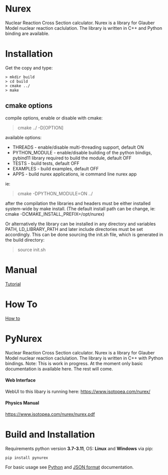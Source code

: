 Nurex
=======
Nuclear Reaction Cross Section calculator.
Nurex is a library for Glauber Model nuclear reaction caclulation. The library is written in C++ and Python binding are available.


Installation
============
Get the copy and type:
~~~~
> mkdir build
> cd build
> cmake ../
> make
~~~~

cmake options
-------------
compile options, enable or disable with cmake:
> cmake ../ -D[OPTION]

available options:
  * THREADS - enable/disable multi-threading support, default ON
  * PYTHON_MODULE - enable/disable building of the python bindigs, pybind11 library required to build the module, default OFF
  * TESTS - build tests, default OFF
  * EXAMPLES - build examples, default OFF
  * APPS - build nurex applications, ie command line nurex app  

ie:
> cmake -DPYTHON_MODULE=ON ../


after the compilation the libraries and headers must be either installed system-wide by make install. 
(The default install path can be change, ie: cmake -DCMAKE_INSTALL_PREFIX=/opt/nurex)

Or alternatively the library can be installed in any directory and variables PATH, LD_LIBRARY_PATH and later include directories must be set accordingly.
This can be done sourcing the init.sh file, which is generated in the build directory:
> source init.sh


Manual
========
[Tutorial](docs/manual.md)

How To
======
[How to](docs/howto.md)



PyNurex
=======
Nuclear Reaction Cross Section calculator.
Nurex is a library for Glauber Model nuclear reaction caclulation. 
The library is written in C++ with Python bindings.
Note: This is work in progress. At the moment only basic documentation is available here. The rest will come.

#### Web Interface
WebUI to this libary is running here: https://www.isotopea.com/nurex/

#### Physics Manual
https://www.isotopea.com/nurex/nurex.pdf


	
Build and Installation
======================

Requirements python version __3.7-3.11__, OS: __Linux__ and __Windows__ via pip:
```
pip install pynurex
```

For basic usage see [Python](docs/python.md) and [JSON format](docs/json_format.md) documentation.
